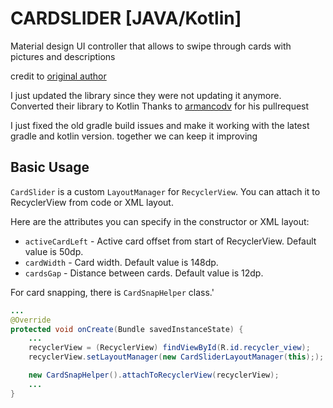 # CARDSLIDER [JAVA/Kotlin]
Material design UI controller that allows to swipe through cards with pictures and descriptions

credit to [original author](https://github.com/Ramotion/cardslider-android)

I just updated the library since they were not updating it anymore.
Converted their library to Kotlin Thanks to [armancodv](https://github.com/armancodv) for his pullrequest

I just fixed the old gradle build issues and make it working with the latest gradle and kotlin version.
together we can keep it improving

## Basic Usage
`CardSlider` is a custom `LayoutManager` for `RecyclerView`. You can attach it to RecyclerView from code or XML layout.

Here are the attributes you can specify in the constructor or XML layout:
- `activeCardLeft` - Active card offset from start of RecyclerView. Default value is 50dp.
- `cardWidth` - Card width. Default value is 148dp.
- `cardsGap` - Distance between cards. Default value is 12dp.

For card snapping, there is `CardSnapHelper` class.'
```Java
...
@Override
protected void onCreate(Bundle savedInstanceState) {
    ...
    recyclerView = (RecyclerView) findViewById(R.id.recycler_view);
    recyclerView.setLayoutManager(new CardSliderLayoutManager(this););

    new CardSnapHelper().attachToRecyclerView(recyclerView);
    ...
}
```

